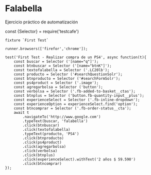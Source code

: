 # Falabella
Ejercicio práctico de automatización
	
  const {Selector} = require('testcafe')								
									
	fixture `First Test`								
									
	runner.browsers(['firefor','chrome']);								
									
	test('First Test - Realizar compra de un PS4', async function(t){								
		const buscar = Selector ('[name="q"]');							
		const btnbuscar = Selector ('[name="btnK"]');							
		const textofalabella = Selector ('.LC20lb');							
		const producto = Selector ('#searchQuestionSolr');							
		const btnproducto = Selector ('#searchFormSolr');							
		const ps4product = Selector ('.image');							
		const agregarbolsa = Selector ('button');							
		const verbolsa = Selector ('.fb-added-to-basket__ctas');							
		const btnplus = Selector ('button.fb-quantity-input__plus');							
		const experienceSelect = Selector ('.fb-inline-dropdown');							
		const experienceOption = experienceSelect.find('option');							
		const btncomprar = Selector ('.fb-order-status__cta');							
		await t							
			.navigateTo('http://www.google.com')						
			.typeText(buscar, 'falabella')						
			.click(btnbuscar)						
			.click(textofalabella)						
			.typeText(producto, 'PS4')						
			.click(btnproducto)						
			.click(ps4product)						
			.click(agregarbolsa)						
			.click(verbolsa)						
			.click(btnplus)						
			.click(experienceSelect).withText('2 años $ 59.590')						
			.click(btncomprar)						
	});	
